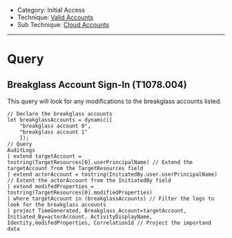 - Category: Initial Access
- Technique: [Valid Accounts](https://attack.mitre.org/techniques/T1078/)
- Sub Technique: [Cloud Accounts](https://attack.mitre.org/techniques/T1078/004/)
---
# Query

## Breakglass Account Sign-In (T1078.004)

This query will look for any modifications to the breakglass accounts listed.

```KQL
// Declare the breakglass accounts
let breakglassAccounts = dynamic([
    "breakglass account 0",
    "breakglass account 1"
    ]);
// Query  
AuditLogs
| extend targetAccount = tostring(TargetResources[0].userPrincipalName) // Extend the targetAccount from the TargetResources field
| extend actorAccount = tostring(InitiatedBy.user.userPrincipalName) // Extent the actorAccount from the InitiatedBy field
| extend modifedProperties = tostring(TargetResources[0].modifiedProperties)
| where targetAccount in (breakglassAccounts) // Filter the logs to look for the breakglass accounts
| project TimeGenerated, Breakglass_Account=targetAccount, Initiated_By=actorAccount, ActivityDisplayName, Identity,modifedProperties, CorrelationId // Project the importand data
```

